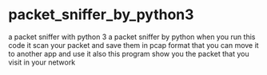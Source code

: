 # packet_sniffer_by_python3
a packet sniffer with python 3 
a packet sniffer by python
when you run this code it scan your packet and save them in pcap format that you can move it to another app and use it
also this program show you the packet that you visit in your network

